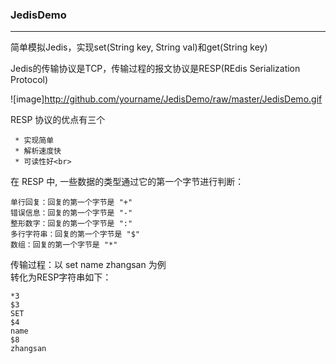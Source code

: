 ### JedisDemo

* * *

简单模拟Jedis，实现set(String key, String val)和get(String key)

Jedis的传输协议是TCP，传输过程的报文协议是RESP(REdis Serialization Protocol)

![image]http://github.com/yourname/JedisDemo/raw/master/JedisDemo.gif

RESP 协议的优点有三个

     * 实现简单
     * 解析速度快 
     * 可读性好<br>

在 RESP 中, 一些数据的类型通过它的第一个字节进行判断：

    单行回复：回复的第一个字节是 "+"
    错误信息：回复的第一个字节是 "-"
    整形数字：回复的第一个字节是 ":"
    多行字符串：回复的第一个字节是 "$"
    数组：回复的第一个字节是 "*"

传输过程：以 set name zhangsan 为例  
转化为RESP字符串如下：

    *3 
    $3
    SET
    $4
    name
    $8
    zhangsan
